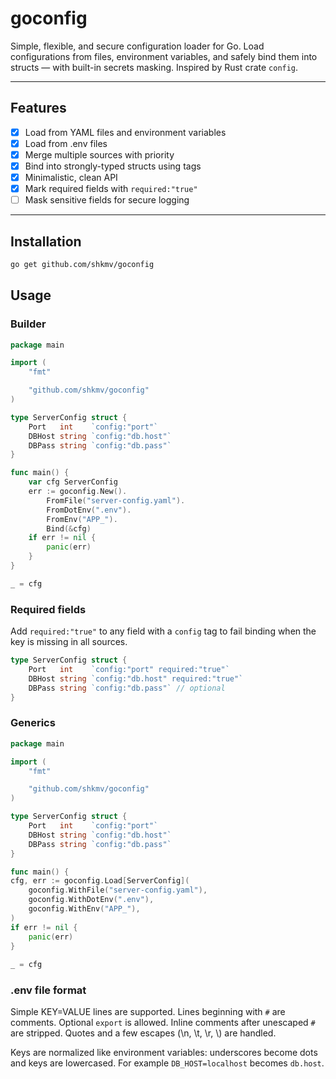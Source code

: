 # goconfig

Simple, flexible, and secure configuration loader for Go.
Load configurations from files, environment variables, and safely bind them into structs — with built-in secrets masking.
Inspired by Rust crate `config`.

---

## Features

- [x] Load from YAML files and environment variables
- [x] Load from .env files
- [x] Merge multiple sources with priority
- [x] Bind into strongly-typed structs using tags
- [x] Minimalistic, clean API
- [x] Mark required fields with `required:"true"`
- [ ] Mask sensitive fields for secure logging

---

## Installation

```bash
go get github.com/shkmv/goconfig
```

## Usage

### Builder

```go
package main

import (
    "fmt"

    "github.com/shkmv/goconfig"
)

type ServerConfig struct {
    Port   int    `config:"port"`
    DBHost string `config:"db.host"`
    DBPass string `config:"db.pass"`
}

func main() {
    var cfg ServerConfig
    err := goconfig.New().
        FromFile("server-config.yaml").
        FromDotEnv(".env").
        FromEnv("APP_").
        Bind(&cfg)
    if err != nil {
        panic(err)
    }
}

_ = cfg
```

### Required fields

Add `required:"true"` to any field with a `config` tag to fail binding when the key is missing in all sources.

```go
type ServerConfig struct {
    Port   int    `config:"port" required:"true"`
    DBHost string `config:"db.host" required:"true"`
    DBPass string `config:"db.pass"` // optional
}
```

###  Generics

```go
package main

import (
    "fmt"

    "github.com/shkmv/goconfig"
)

type ServerConfig struct {
    Port   int    `config:"port"`
    DBHost string `config:"db.host"`
    DBPass string `config:"db.pass"`
}

func main() {
cfg, err := goconfig.Load[ServerConfig](
    goconfig.WithFile("server-config.yaml"),
    goconfig.WithDotEnv(".env"),
    goconfig.WithEnv("APP_"),
)
if err != nil {
    panic(err)
}
    
_ = cfg
```
### .env file format

Simple KEY=VALUE lines are supported. Lines beginning with `#` are comments. Optional `export` is allowed. Inline comments after unescaped `#` are stripped. Quotes and a few escapes (\n, \t, \r, \\) are handled.

Keys are normalized like environment variables: underscores become dots and keys are lowercased. For example `DB_HOST=localhost` becomes `db.host`.
